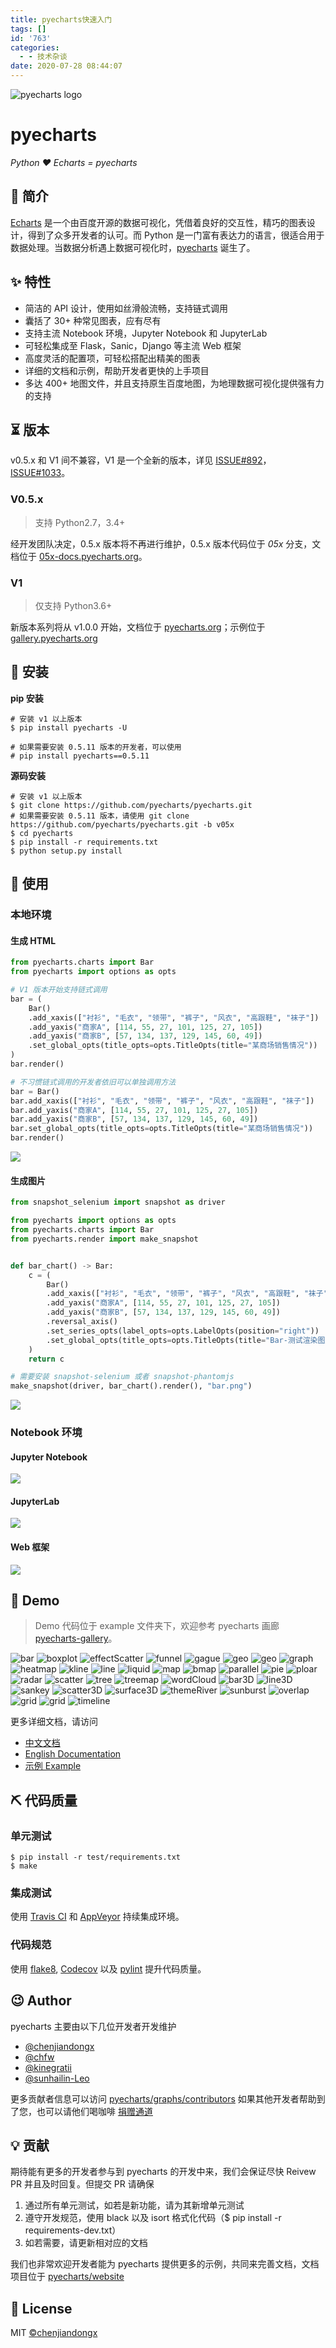 ```yaml
---
title: pyecharts快速入门
tags: []
id: '763'
categories:
  - - 技术杂谈
date: 2020-07-28 08:44:07
---
```


![pyecharts logo](https://user-images.githubusercontent.com/19553554/71825144-2d568180-30d6-11ea-8ee0-63c849cfd934.png)

# pyecharts

_Python ❤️ Echarts = pyecharts_

## 📣 简介

[Echarts](https://github.com/ecomfe/echarts) 是一个由百度开源的数据可视化，凭借着良好的交互性，精巧的图表设计，得到了众多开发者的认可。而 Python 是一门富有表达力的语言，很适合用于数据处理。当数据分析遇上数据可视化时，[pyecharts](https://github.com/pyecharts/pyecharts) 诞生了。

## ✨ 特性

*   简洁的 API 设计，使用如丝滑般流畅，支持链式调用
*   囊括了 30+ 种常见图表，应有尽有
*   支持主流 Notebook 环境，Jupyter Notebook 和 JupyterLab
*   可轻松集成至 Flask，Sanic，Django 等主流 Web 框架
*   高度灵活的配置项，可轻松搭配出精美的图表
*   详细的文档和示例，帮助开发者更快的上手项目
*   多达 400+ 地图文件，并且支持原生百度地图，为地理数据可视化提供强有力的支持

## ⏳ 版本

v0.5.x 和 V1 间不兼容，V1 是一个全新的版本，详见 [ISSUE#892](https://github.com/pyecharts/pyecharts/issues/892)，[ISSUE#1033](https://github.com/pyecharts/pyecharts/issues/1033)。

### V0.5.x

> 支持 Python2.7，3.4+

经开发团队决定，0.5.x 版本将不再进行维护，0.5.x 版本代码位于 _05x_ 分支，文档位于 [05x-docs.pyecharts.org](http://05x-docs.pyecharts.org)。

### V1

> 仅支持 Python3.6+

新版本系列将从 v1.0.0 开始，文档位于 [pyecharts.org](https://pyecharts.org)；示例位于 [gallery.pyecharts.org](https://gallery.pyecharts.org)

## 🔰 安装

**pip 安装**

```shell
# 安装 v1 以上版本
$ pip install pyecharts -U

# 如果需要安装 0.5.11 版本的开发者，可以使用
# pip install pyecharts==0.5.11
```

**源码安装**

```shell
# 安装 v1 以上版本
$ git clone https://github.com/pyecharts/pyecharts.git
# 如果需要安装 0.5.11 版本，请使用 git clone https://github.com/pyecharts/pyecharts.git -b v05x
$ cd pyecharts
$ pip install -r requirements.txt
$ python setup.py install
```

## 📝 使用

### 本地环境

#### 生成 HTML

```python
from pyecharts.charts import Bar
from pyecharts import options as opts

# V1 版本开始支持链式调用
bar = (
    Bar()
    .add_xaxis(["衬衫", "毛衣", "领带", "裤子", "风衣", "高跟鞋", "袜子"])
    .add_yaxis("商家A", [114, 55, 27, 101, 125, 27, 105])
    .add_yaxis("商家B", [57, 134, 137, 129, 145, 60, 49])
    .set_global_opts(title_opts=opts.TitleOpts(title="某商场销售情况"))
)
bar.render()

# 不习惯链式调用的开发者依旧可以单独调用方法
bar = Bar()
bar.add_xaxis(["衬衫", "毛衣", "领带", "裤子", "风衣", "高跟鞋", "袜子"])
bar.add_yaxis("商家A", [114, 55, 27, 101, 125, 27, 105])
bar.add_yaxis("商家B", [57, 134, 137, 129, 145, 60, 49])
bar.set_global_opts(title_opts=opts.TitleOpts(title="某商场销售情况"))
bar.render()
```

![](https://user-images.githubusercontent.com/19553554/55270272-d6ff1b80-52d7-11e9-820f-30660a068e3e.gif)

#### 生成图片

```python
from snapshot_selenium import snapshot as driver

from pyecharts import options as opts
from pyecharts.charts import Bar
from pyecharts.render import make_snapshot


def bar_chart() -> Bar:
    c = (
        Bar()
        .add_xaxis(["衬衫", "毛衣", "领带", "裤子", "风衣", "高跟鞋", "袜子"])
        .add_yaxis("商家A", [114, 55, 27, 101, 125, 27, 105])
        .add_yaxis("商家B", [57, 134, 137, 129, 145, 60, 49])
        .reversal_axis()
        .set_series_opts(label_opts=opts.LabelOpts(position="right"))
        .set_global_opts(title_opts=opts.TitleOpts(title="Bar-测试渲染图片"))
    )
    return c

# 需要安装 snapshot-selenium 或者 snapshot-phantomjs
make_snapshot(driver, bar_chart().render(), "bar.png")
```

![](https://user-images.githubusercontent.com/19553554/56089096-11fc7400-5ec0-11e9-9c21-551624036836.png)

### Notebook 环境

#### Jupyter Notebook

![](https://user-images.githubusercontent.com/19553554/55270255-b3d46c00-52d7-11e9-8aa5-f7b3819a1e88.png)

#### JupyterLab

![](https://user-images.githubusercontent.com/19553554/55270259-c0f15b00-52d7-11e9-8811-93bfca1cc027.png)

#### Web 框架

![](https://user-images.githubusercontent.com/19553554/35081158-3faa7c34-fc4d-11e7-80c9-2de79371374f.gif)

## 🔖 Demo

> Demo 代码位于 example 文件夹下，欢迎参考 pyecharts 画廊 [pyecharts-gallery](https://github.com/pyecharts/pyecharts-gallery)。

![bar](https://user-images.githubusercontent.com/19553554/52197440-843a5200-289a-11e9-8601-3ce8d945b04a.gif) ![boxplot](https://user-images.githubusercontent.com/19553554/52360729-ad640980-2a77-11e9-84e2-feff7e11aea5.gif) ![effectScatter](https://user-images.githubusercontent.com/19553554/52535290-4b611800-2d87-11e9-8bf2-b43a54a3bda8.png) ![funnel](https://user-images.githubusercontent.com/19553554/52332816-ac5eb800-2a36-11e9-8227-3538976f447d.gif) ![gague](https://user-images.githubusercontent.com/19553554/52332988-0b243180-2a37-11e9-9db8-eb6b8c86a0de.png) ![geo](https://user-images.githubusercontent.com/19553554/52344575-133f9980-2a56-11e9-93e0-568e484936ce.gif) ![geo](https://user-images.githubusercontent.com/19553554/35082102-fd8d884a-fc52-11e7-9e40-5f94098d4493.gif) ![graph](https://user-images.githubusercontent.com/19553554/52727805-f7f20280-2ff0-11e9-91ab-cd99848e3127.gif) ![heatmap](https://user-images.githubusercontent.com/19553554/52345115-6534ef00-2a57-11e9-80cd-9cbfed252139.gif) ![kline](https://user-images.githubusercontent.com/19553554/52345490-4a16af00-2a58-11e9-9b43-7bbc86aa05b6.gif) ![line](https://user-images.githubusercontent.com/19553554/52346064-b7770f80-2a59-11e9-9e03-6dae3a8c637d.gif) ![liquid](https://user-images.githubusercontent.com/19553554/52347117-248ba480-2a5c-11e9-8402-5a94054dca50.gif) ![map](https://user-images.githubusercontent.com/19553554/52347915-0a52c600-2a5e-11e9-8039-41268238576c.gif) ![bmap](https://user-images.githubusercontent.com/19553554/57545910-431c7700-738e-11e9-896b-e071b55115c7.png) ![parallel](https://user-images.githubusercontent.com/19553554/52535013-e48e2f80-2d83-11e9-8886-ac0d2122d6af.png) ![pie](https://user-images.githubusercontent.com/19553554/52348202-bb596080-2a5e-11e9-84a7-60732be0743a.gif) ![ploar](https://user-images.githubusercontent.com/19553554/35090457-afc0658e-fc74-11e7-9c58-24c780436287.gif) ![radar](https://user-images.githubusercontent.com/19553554/52533994-932b7380-2d76-11e9-93b4-0de3132eb941.gif) ![scatter](https://user-images.githubusercontent.com/19553554/52348431-420e3d80-2a5f-11e9-8cab-7b415592dc77.gif) ![tree](https://user-images.githubusercontent.com/19553554/44004598-5636d74e-9e97-11e8-8a5c-92de6278880d.gif) ![treemap](https://user-images.githubusercontent.com/19553554/35082251-b9e23982-fc53-11e7-8341-e7da1842389f.gif) ![wordCloud](https://user-images.githubusercontent.com/19553554/52348737-01fb8a80-2a60-11e9-94ac-dacbd7b58811.png) ![bar3D](https://user-images.githubusercontent.com/19553554/52433989-4f075b80-2b49-11e9-9979-ef32c2d17c96.gif) ![line3D](https://user-images.githubusercontent.com/19553554/52464826-4baab900-2bb7-11e9-8299-776f5ee43670.gif) ![sankey](https://user-images.githubusercontent.com/19553554/52802261-8d0cfe00-30ba-11e9-8ae7-ae0773770a59.gif) ![scatter3D](https://user-images.githubusercontent.com/19553554/52464647-aee81b80-2bb6-11e9-864e-c544392e523a.gif) ![surface3D](https://user-images.githubusercontent.com/19553554/52465183-a55fb300-2bb8-11e9-8c10-4519c4e3f758.gif) ![themeRiver](https://user-images.githubusercontent.com/19553554/52798246-7ebae400-30b2-11e9-8489-6c10339c3429.gif) ![sunburst](https://user-images.githubusercontent.com/17564655/57567164-bdd5a880-7407-11e9-8d19-9be2776c57fa.png) ![overlap](https://user-images.githubusercontent.com/19553554/52349544-c2ce3900-2a61-11e9-82af-28aaaaae0d67.gif) ![grid](https://user-images.githubusercontent.com/19553554/35089737-ccc1c01c-fc72-11e7-874d-8ba8b89572eb.png) ![grid](https://user-images.githubusercontent.com/19553554/56976071-b9f28c80-6ba4-11e9-8efd-603203c77619.png) ![timeline](https://user-images.githubusercontent.com/19553554/35082279-e111743c-fc53-11e7-9362-580160593715.gif)

更多详细文档，请访问

*   [中文文档](http://pyecharts.org/#/zh-cn/)
*   [English Documentation](http://pyecharts.org/#/en-us/)
*   [示例 Example](https://gallery.pyecharts.org)

## ⛏ 代码质量

### 单元测试

```shell
$ pip install -r test/requirements.txt
$ make
```

### 集成测试

使用 [Travis CI](https://travis-ci.org/) 和 [AppVeyor](https://ci.appveyor.com/) 持续集成环境。

### 代码规范

使用 [flake8](http://flake8.pycqa.org/en/latest/index.html), [Codecov](https://codecov.io/) 以及 [pylint](https://www.pylint.org/) 提升代码质量。

## 😉 Author

pyecharts 主要由以下几位开发者开发维护

*   [@chenjiandongx](https://github.com/chenjiandongx)
*   [@chfw](https://github.com/chfw)
*   [@kinegratii](https://github.com/kinegratii)
*   [@sunhailin-Leo](https://github.com/sunhailin-Leo)

更多贡献者信息可以访问 [pyecharts/graphs/contributors](https://github.com/pyecharts/pyecharts/graphs/contributors) 如果其他开发者帮助到了您，也可以请他们喝咖啡 [捐赠通道](http://pyecharts.org/#/zh-cn/donate)

## 💡 贡献

期待能有更多的开发者参与到 pyecharts 的开发中来，我们会保证尽快 Reivew PR 并且及时回复。但提交 PR 请确保

1.  通过所有单元测试，如若是新功能，请为其新增单元测试
2.  遵守开发规范，使用 black 以及 isort 格式化代码（$ pip install -r requirements-dev.txt）
3.  如若需要，请更新相对应的文档

我们也非常欢迎开发者能为 pyecharts 提供更多的示例，共同来完善文档，文档项目位于 [pyecharts/website](https://github.com/pyecharts/website)

## 📃 License

MIT [©chenjiandongx](https://github.com/chenjiandongx)